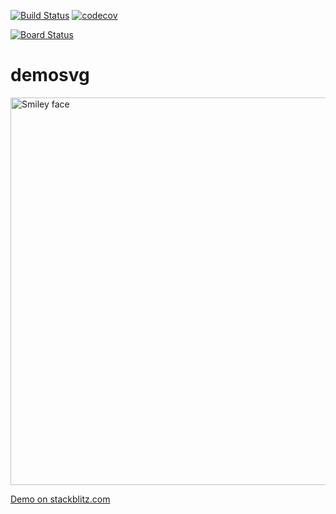 


[![Build Status](https://travis-ci.org/mchirico/demosvg.svg?branch=master)](https://travis-ci.org/mchirico/demosvg)
[![codecov](https://codecov.io/gh/mchirico/demosvg/branch/master/graph/badge.svg)](https://codecov.io/gh/mchirico/demosvg)

[![Board Status](https://dev.azure.com/mchirico/0ba9e264-e82b-499d-94f4-4eb9f9c84f33/1405f6ba-3b6c-401f-87bc-da0784366173/_apis/work/boardbadge/b8dcf998-92eb-4cf8-871b-38d20566cab5?columnOptions=1)](https://dev.azure.com/mchirico/0ba9e264-e82b-499d-94f4-4eb9f9c84f33/_boards/board/t/1405f6ba-3b6c-401f-87bc-da0784366173/Microsoft.RequirementCategory/)


# demosvg

<img src="https://user-images.githubusercontent.com/755710/64380986-33413680-d000-11e9-921b-5f83fb194be5.png" alt="Smiley face" width="620">



[Demo on stackblitz.com](https://stackblitz.com/edit/demosvg?file=src%2Fapp%2Fapp.component.html)

